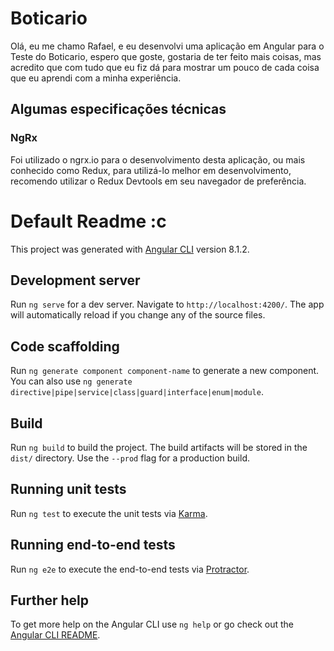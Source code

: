 # Boticario

Olá, eu me chamo Rafael, e eu desenvolvi uma aplicação em Angular para o Teste do Boticario, espero que goste, gostaria de ter feito mais coisas, mas acredito que com tudo que eu fiz dá para mostrar um pouco de cada coisa que eu aprendi com a minha experiência.

## Algumas especificações técnicas

### NgRx

Foi utilizado o ngrx.io para o desenvolvimento desta aplicação, ou mais conhecido como Redux, para utilizá-lo melhor em desenvolvimento, recomendo utilizar o Redux Devtools em seu navegador de preferência.

# Default Readme :c

This project was generated with [Angular CLI](https://github.com/angular/angular-cli) version 8.1.2.

## Development server

Run `ng serve` for a dev server. Navigate to `http://localhost:4200/`. The app will automatically reload if you change any of the source files.

## Code scaffolding

Run `ng generate component component-name` to generate a new component. You can also use `ng generate directive|pipe|service|class|guard|interface|enum|module`.

## Build

Run `ng build` to build the project. The build artifacts will be stored in the `dist/` directory. Use the `--prod` flag for a production build.

## Running unit tests

Run `ng test` to execute the unit tests via [Karma](https://karma-runner.github.io).

## Running end-to-end tests

Run `ng e2e` to execute the end-to-end tests via [Protractor](http://www.protractortest.org/).

## Further help

To get more help on the Angular CLI use `ng help` or go check out the [Angular CLI README](https://github.com/angular/angular-cli/blob/master/README.md).
